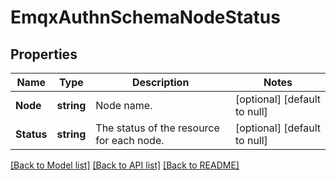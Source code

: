 # EmqxAuthnSchemaNodeStatus

## Properties
Name | Type | Description | Notes
------------ | ------------- | ------------- | -------------
**Node** | **string** | Node name. | [optional] [default to null]
**Status** | **string** | The status of the resource for each node. | [optional] [default to null]

[[Back to Model list]](../README.md#documentation-for-models) [[Back to API list]](../README.md#documentation-for-api-endpoints) [[Back to README]](../README.md)

